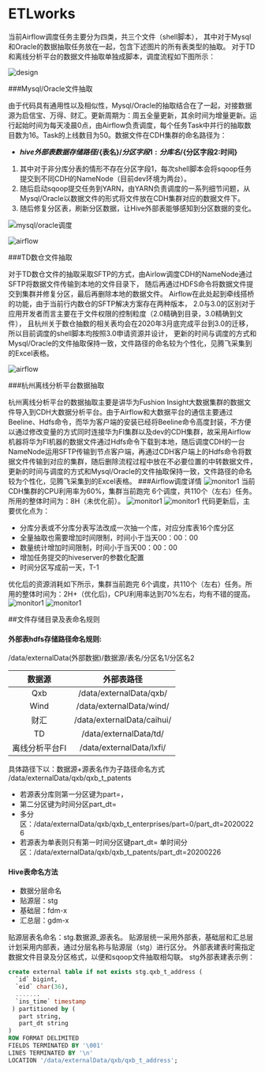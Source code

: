 # ETLworks
当前Airflow调度任务主要分为四类，共三个文件（shell脚本），
其中对于Mysql和Oracle的数据抽取任务放在一起，包含下述图片的所有表类型的抽取。
对于TD和离线分析平台的数据文件抽取单独成脚本，调度流程如下图所示：

![design](./resources/picture/designs.png)

###Mysql/Oracle文件抽取

由于代码具有通用性以及相似性，Mysql/Oracle的抽取结合在了一起，对接数据源为启信宝、万得、财汇。更新周期为：周五全量更新，其余时间为增量更新。运行起始时间为每天凌晨0点，由Airflow负责调度，每个任务Task中并行的抽取数目数为16。Task的上线数目为50。数据文件在CDH集群的命名路径为：

- **${hive外部表数据存储路径}/${表名}/${分区字段1:分库名} /${分区字段2:时间}** 
           
1. 其中对于非分库分表的情形不存在分区字段1，每次shell脚本会将sqoop任务提交到不同CDH的NameNode（目前dev环境为两台）。
2. 随后启动sqoop提交任务到YARN，由YARN负责调度的一系列细节问题，从Mysql/Oracle以数据文件的形式将文件放在CDH集群对应的数据文件下。
3. 随后修复分区表，刷新分区数据，让Hive外部表能够感知到分区数据的变化。

![mysql/oracle调度](./resources/picture/mysql.png)

![airflow](./resources/picture/airflow.png)


###TD数仓文件抽取

对于TD数仓文件的抽取采取SFTP的方式，由Airlow调度CDH的NameNode通过SFTP将数据文件传输到本地的文件目录下，
随后再通过HDFS命令将数据文件提交到集群并修复分区，最后再删除本地的数据文件。
Airflow在此处起到牵线搭桥的功能，由于当前行内数仓的SFTP解决方案存在两种版本，
2.0与3.0的区别对于应用开发者而言主要在于文件权限的控制粒度（2.0精确到目录，3.0精确到文件），
且杭州关于数仓抽数的相关表均会在2020年3月底完成平台到3.0的迁移，所以目前调度的shell脚本均按照3.0申请资源并设计，
更新的时间与调度的方式和Mysql/Oracle的文件抽取保持一致，文件路径的命名较为个性化，见腾飞采集到的Excel表格。

![airflow](./resources/picture/TD.png)

###杭州离线分析平台数据抽取

杭州离线分析平台的数据抽取主要是讲华为Fushion Insight大数据集群的数据文件导入到CDH大数据分析平台。由于Airflow和大数据平台的通信主要通过Beeline、Hdfs命令，而华为客户端的安装已经将Beeline命令高度封装，不方便以通过修改变量的方式同时连接华为FI集群以及dev的CDH集群，故采用Airflow机器将华为FI机器的数据文件通过Hdfs命令下载到本地，随后调度CDH的一台NameNode运用SFTP传输到节点客户端，再通过CDH客户端上的Hdfs命令将数据文件传输到对应的集群，随后删除流程过程中放在不必要位置的中转数据文件，更新的时间与调度的方式和Mysql/Oracle的文件抽取保持一致，文件路径的命名较为个性化，见腾飞采集到的Excel表格。
###Airflow调度详情
![monitor1](./resources/picture/monitor1.png)
当前CDH集群的CPU利用率为60%，集群当前跑完 6个调度，共110个（左右）任务。所用的整体时间为：8H（未优化前）。
![monitor1](./resources/picture/monitor2.png)
![monitor1](./resources/picture/monitor3.png)
代码更新后，主要优化点为：
- 分库分表或不分库分表写法改成一次抽一个库，对应分库表16个库分区
- 全量抽取也需要增加时间限制，时间小于当天00：00：00
- 数量统计增加时间限制，时间小于当天00：00：00
- 增加任务提交的hiveserver的参数化配置
- 时间分区写成前一天，T-1

优化后的资源消耗如下所示，集群当前跑完 6个调度，共110个（左右）任务。所用的整体时间为：2H+（优化后)，CPU利用率达到70%左右，均有不错的提高。
![monitor1](./resources/picture/monitor4.png)
![monitor1](./resources/picture/monitor5.png)

##文件存储目录及表命名规则

#### 外部表hdfs存储路径命名规则:

/data/externalData(外部数据)/数据源/表名/分区名1/分区名2

|数据源|外部表路径|
|:----:|:----:|
|Qxb|/data/externalData/qxb/|
|Wind|/data/externalData/wind/|
|财汇|/data/externalData/caihui/|
|TD|/data/externalData/td/|
|离线分析平台FI|/data/externalData/lxfi/|

具体路径下以：数据源+源表名作为子路径命名方式    /data/externalData/qxb/qxb_t_patents
- 若源表分库则第一分区键为part=，
- 第二分区键为时间分区part_dt=                   
- 多分区：/data/externalData/qxb/qxb_t_enterprises/part=0/part_dt=20200226
- 若源表为单表则只有第一时间分区键part_dt=                                                      单时间分区：/data/externalData/qxb/qxb_t_patents/part_dt=20200226

#### Hive表命名方法

- 数据分层命名
- 贴源层：stg
- 基础层：fdm-x
- 汇总层：gdm-x

贴源层表名命名：stg.数据源_源表名。 贴源层统一采用外部表，基础层和汇总层计划采用内部表，通过分层名称与贴源层（stg）进行区分。
外部表建表时需指定数据文件目录及分区格式，以便和sqoop文件抽取相勾联。
stg外部表建表示例：
```sql
create external table if not exists stg.qxb_t_address (
  `id` bigint,
  `eid` char(36),
  .......
  `ins_time` timestamp
 ) partitioned by (
   part string,   
   part_dt string
)
ROW FORMAT DELIMITED
FIELDS TERMINATED BY '\001'
LINES TERMINATED BY '\n'
LOCATION '/data/externalData/qxb/qxb_t_address';
```





